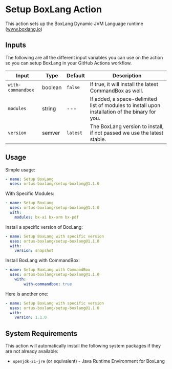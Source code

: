 # Setup BoxLang Action

This action sets up the BoxLang Dynamic JVM Language runtime (www.boxlang.io)

## Inputs

The following are all the different input variables you can use on the action so you can setup BoxLang in your GitHub Actions workflow.

| Input                    | Type          | Default       | Description |
| ------------------------ | ------------- | ------------- | ----------- |
| `with-commandbox` | boolean       | `false`       | If true, it will install the latest CommandBox as well. |
| `modules`              | string        | ---           | If added, a space-delimited list of modules to install upon installation of the binary for you. |
| `version`                | semver        | `latest`      | The BoxLang version to install, if not passed we use the latest stable. |

## Usage

Simple usage:

```yaml
- name: Setup BoxLang
  uses: ortus-boxlang/setup-boxlang@1.1.0
```

With Specific Modules:

```yaml
- name: Setup BoxLang
  uses: ortus-boxlang/setup-boxlang@1.1.0
  with:
    modules: bx-ai bx-orm bx-pdf
```

Install a specific version of BoxLang:

```yaml
- name: Setup BoxLang with specific version
  uses: ortus-boxlang/setup-boxlang@1.1.0
  with:
    version: snapshot
```

Install BoxLang with CommandBox:

```yaml
- name: Setup BoxLang with CommandBox
  uses: ortus-boxlang/setup-boxlang@1.1.0
    with:
        with-commandbox: true
```

Here is another one:

```yaml
- name: Setup BoxLang with specific version
  uses: ortus-boxlang/setup-boxlang@1.1.0
  with:
    version: 1.1.0
```

## System Requirements

This action will automatically install the following system packages if they are not already available:

- `openjdk-21-jre` (or equivalent) - Java Runtime Environment for BoxLang
